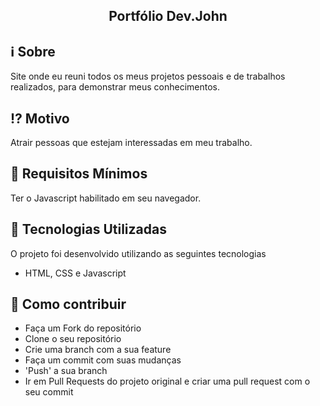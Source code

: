 <h2 align="center">Portfólio Dev.John</h2>

## :information_source: Sobre

Site onde eu reuni todos os meus projetos pessoais e de trabalhos realizados, para demonstrar meus conhecimentos.

## :interrobang: Motivo

Atrair pessoas que estejam interessadas em meu trabalho.

## :seedling: Requisitos Mínimos

Ter o Javascript habilitado em seu navegador. 

## :rocket: Tecnologias Utilizadas 

O projeto foi desenvolvido utilizando as seguintes tecnologias

- HTML, CSS e Javascript

## :link: Como contribuir 

- Faça um Fork do repositório
- Clone o seu repositório
- Crie uma branch com a sua feature
- Faça um commit com suas mudanças
- 'Push' a sua branch
- Ir em Pull Requests do projeto original e criar uma pull request com o seu commit
